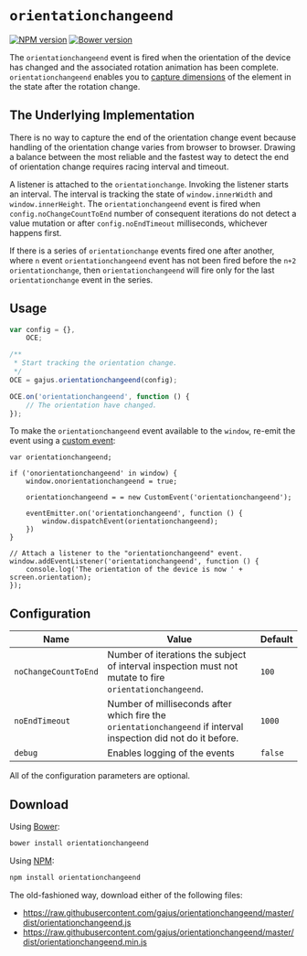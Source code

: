 # `orientationchangeend`

<!--[![Build Status](https://travis-ci.org/gajus/orientationchangeend.png?branch=master)](https://travis-ci.org/gajus/orientationchangeend)-->
[![NPM version](https://badge.fury.io/js/orientationchangeend.svg)](http://badge.fury.io/js/orientationchangeend)
[![Bower version](https://badge.fury.io/bo/orientationchangeend.svg)](http://badge.fury.io/bo/orientationchangeend)

The `orientationchangeend` event is fired when the orientation of the device has changed and the associated rotation animation has been complete. `orientationchangeend` enables you to [capture dimensions](http://stackoverflow.com/questions/12452349/mobile-viewport-height-after-orientation-change) of the element in the state after the rotation change.

## The Underlying Implementation

There is no way to capture the end of the orientation change event because handling of the orientation change varies from browser to browser. Drawing a balance between the most reliable and the fastest way to detect the end of orientation change requires racing interval and timeout.

A listener is attached to the `orientationchange`. Invoking the listener starts an interval. The interval is tracking the state of `window.innerWidth` and `window.innerHeight`. The `orientationchangeend` event is fired when `config.noChangeCountToEnd` number of consequent iterations do not detect a value mutation or after `config.noEndTimeout` milliseconds, whichever happens first.

If there is a series of `orientationchange` events fired one after another, where `n` event `orientationchangeend` event has not been fired before the `n+2` `orientationchange`, then `orientationchangeend` will fire only for the last `orientationchange` event in the series.

## Usage

```js
var config = {},
    OCE;

/**
 * Start tracking the orientation change.
 */
OCE = gajus.orientationchangeend(config);

OCE.on('orientationchangeend', function () {
    // The orientation have changed.
});
```

To make the `orientationchangeend` event available to the `window`, re-emit the event using a [custom event](https://developer.mozilla.org/en/docs/Web/API/CustomEvent):

```
var orientationchangeend;

if ('onorientationchangeend' in window) {
    window.onorientationchangeend = true;

    orientationchangeend = = new CustomEvent('orientationchangeend');

    eventEmitter.on('orientationchangeend', function () {
        window.dispatchEvent(orientationchangeend);
    })
}

// Attach a listener to the "orientationchangeend" event.
window.addEventListener('orientationchangeend', function () {
    console.log('The orientation of the device is now ' + screen.orientation);
});
```

## Configuration

| Name | Value | Default |
| --- | --- | --- |
| `noChangeCountToEnd` | Number of iterations the subject of interval inspection must not mutate to fire `orientationchangeend`. | `100` |
| `noEndTimeout` | Number of milliseconds after which fire the `orientationchangeend` if interval inspection did not do it before. | `1000` |
| `debug` | Enables logging of the events | `false` |

All of the configuration parameters are optional.

## Download

Using [Bower](http://bower.io/):

```sh
bower install orientationchangeend
```

Using [NPM](https://www.npmjs.org/):

```sh
npm install orientationchangeend
```

The old-fashioned way, download either of the following files:

* https://raw.githubusercontent.com/gajus/orientationchangeend/master/dist/orientationchangeend.js
* https://raw.githubusercontent.com/gajus/orientationchangeend/master/dist/orientationchangeend.min.js